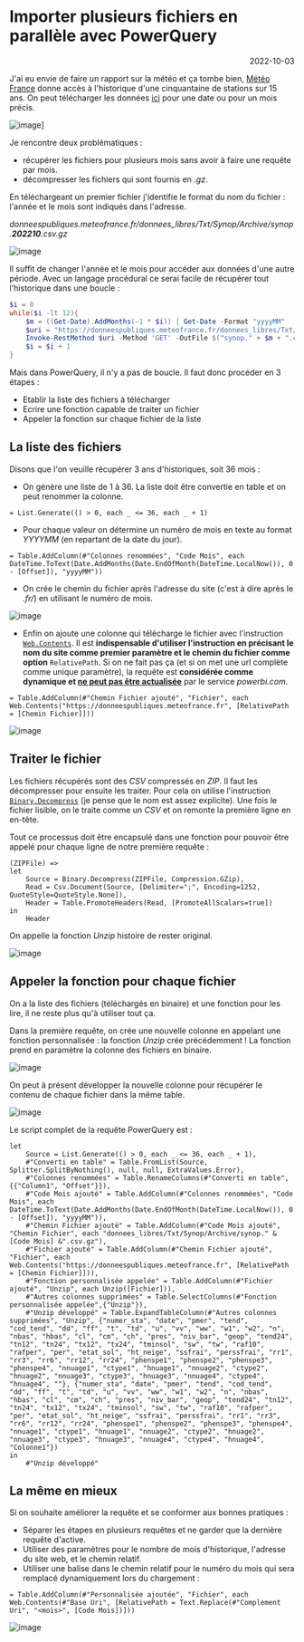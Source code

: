 # Importer plusieurs fichiers en parallèle avec PowerQuery

<p style="text-align: right;">2022-10-03</p>

J'ai eu envie de faire un rapport sur la météo et ça tombe bien, [Météo France](https://donneespubliques.meteofrance.fr/) donne accès à l'historique d'une cinquantaine de stations sur 15 ans. On peut télécharger les données [ici](https://donneespubliques.meteofrance.fr/?fond=produit&id_produit=90&id_rubrique=32) pour une date ou pour un mois précis. 

![image](/Images/20221003-import-plusieurs_fichiers/rapportMeteo.png)]

Je rencontre deux problématiques :
- récupérer les fichiers pour plusieurs mois sans avoir à faire une requête par mois.
- décompresser les fichiers qui sont fournis en _.gz_.

En téléchargeant un premier fichier j'identifie le format du nom du fichier : l'année et le mois sont indiqués dans l'adresse.

_donneespubliques.meteofrance.fr/donnees_libres/Txt/Synop/Archive/synop.**202210**.csv.gz_

![image](/Images/20221003-import-plusieurs_fichiers/lienTelechargement.png)

Il suffit de changer l'année et le mois pour accéder aux données d'une autre période.
Avec un langage procédural ce serai facile de récupérer tout l'historique dans une boucle :

```powershell
$i = 0
while($i -lt 12){
    $m = ((Get-Date).AddMonths(-1 * $i)) | Get-Date -Format "yyyyMM"
    $uri = "https://donneespubliques.meteofrance.fr/donnees_libres/Txt/Synop/Archive/synop." + $m + ".csv.gz"
    Invoke-RestMethod $uri -Method 'GET' -OutFile $("synop." + $m + ".csv.gz") 
    $i = $i + 1
}
```

Mais dans PowerQuery, il n'y a pas de boucle. Il faut donc procéder en 3 étapes :
- Etablir la liste des fichiers à télécharger
- Ecrire une fonction capable de traiter un fichier
- Appeler la fonction sur chaque fichier de la liste

## La liste des fichiers

Disons que l'on veuille récupérer 3 ans d'historiques, soit 36 mois :

- On génère une liste de 1 à 36. La liste doit être convertie en table et on peut renommer la colonne.

```
= List.Generate(() > 0, each _ <= 36, each _ + 1)
```

- Pour chaque valeur on détermine un numéro de mois en texte au format _YYYYMM_ (en repartant de la date du jour). 

```
= Table.AddColumn(#"Colonnes renommées", "Code Mois", each DateTime.ToText(Date.AddMonths(Date.EndOfMonth(DateTime.LocalNow()), 0 - [Offset]), "yyyyMM"))
```

- On crée le chemin du fichier après l'adresse du site (c'est à dire après le _.fr/_) en utilisant le numéro de mois.

![image](/Images/20221003-import-plusieurs_fichiers/cheminFichierAjoute.png)

- Enfin on ajoute une colonne qui télécharge le fichier avec l'instruction [```Web.Contents```](https://learn.microsoft.com/fr-fr/powerquery-m/web-contents). Il est **indispensable d'utiliser l'instruction en précisant le nom du site comme premier paramètre et le chemin du fichier comme option** ```RelativePath```. Si on ne fait pas ça (et si on met une url complète comme unique paramètre), la requête est **considérée comme dynamique et [ne peut pas être actualisée](https://learn.microsoft.com/en-us/power-bi/connect-data/refresh-data#refresh-and-dynamic-data-sources)** par le service _powerbi.com_.

```
= Table.AddColumn(#"Chemin Fichier ajouté", "Fichier", each Web.Contents("https://donneespubliques.meteofrance.fr", [RelativePath = [Chemin Fichier]]))
```

![image](/Images/20221003-import-plusieurs_fichiers/fichierAjoute.png)

## Traiter le fichier

Les fichiers récupérés sont des _CSV_ compressés en _ZIP_. 
Il faut les décompresser pour ensuite les traiter. Pour cela on utilise l'instruction [```Binary.Decompress```](https://learn.microsoft.com/fr-fr/powerquery-m/binary-decompress) (je pense que le nom est assez explicite).
Une fois le fichier lisible, on le traite comme un _CSV_ et on remonte la première ligne en en-tête.

Tout ce processus doit être encapsulé dans une fonction pour pouvoir être appelé pour chaque ligne de notre première requête :

```
(ZIPFile) =>
let
    Source = Binary.Decompress(ZIPFile, Compression.GZip),
    Read = Csv.Document(Source, [Delimiter=";", Encoding=1252, QuoteStyle=QuoteStyle.None]),
    Header = Table.PromoteHeaders(Read, [PromoteAllScalars=true])
in
    Header
```

On appelle la fonction _Unzip_ histoire de rester original.

![image](/Images/20221003-import-plusieurs_fichiers/fonctionUnzip.png)

## Appeler la fonction pour chaque fichier

On a la liste des fichiers (téléchargés en binaire) et une fonction pour les lire, il ne reste plus qu'à utiliser tout ça.

Dans la première requête, on crée une nouvelle colonne en appelant une fonction personnalisée : la fonction _Unzip_ crée précédemment ! La fonction prend en paramètre la colonne des fichiers en binaire.

![image](/Images/20221003-import-plusieurs_fichiers/appelerFonctionPersonalisee.png)

On peut à présent développer la nouvelle colonne pour récupérer le contenu de chaque fichier dans la même table.

![image](/Images/20221003-import-plusieurs_fichiers/developperColonneUnzip.png)

Le script complet de la requête PowerQuery est :
```
let
    Source = List.Generate(() > 0, each _ <= 36, each _ + 1),
    #"Converti en table" = Table.FromList(Source, Splitter.SplitByNothing(), null, null, ExtraValues.Error),
    #"Colonnes renommées" = Table.RenameColumns(#"Converti en table",{{"Column1", "Offset"}}),
    #"Code Mois ajouté" = Table.AddColumn(#"Colonnes renommées", "Code Mois", each DateTime.ToText(Date.AddMonths(Date.EndOfMonth(DateTime.LocalNow()), 0 - [Offset]), "yyyyMM")),
    #"Chemin Fichier ajouté" = Table.AddColumn(#"Code Mois ajouté", "Chemin Fichier", each "donnees_libres/Txt/Synop/Archive/synop." & [Code Mois] &".csv.gz"),
    #"Fichier ajouté" = Table.AddColumn(#"Chemin Fichier ajouté", "Fichier", each Web.Contents("https://donneespubliques.meteofrance.fr", [RelativePath = [Chemin Fichier]])),
    #"Fonction personnalisée appelée" = Table.AddColumn(#"Fichier ajouté", "Unzip", each Unzip([Fichier])),
    #"Autres colonnes supprimées" = Table.SelectColumns(#"Fonction personnalisée appelée",{"Unzip"}),
    #"Unzip développé" = Table.ExpandTableColumn(#"Autres colonnes supprimées", "Unzip", {"numer_sta", "date", "pmer", "tend", "cod_tend", "dd", "ff", "t", "td", "u", "vv", "ww", "w1", "w2", "n", "nbas", "hbas", "cl", "cm", "ch", "pres", "niv_bar", "geop", "tend24", "tn12", "tn24", "tx12", "tx24", "tminsol", "sw", "tw", "raf10", "rafper", "per", "etat_sol", "ht_neige", "ssfrai", "perssfrai", "rr1", "rr3", "rr6", "rr12", "rr24", "phenspe1", "phenspe2", "phenspe3", "phenspe4", "nnuage1", "ctype1", "hnuage1", "nnuage2", "ctype2", "hnuage2", "nnuage3", "ctype3", "hnuage3", "nnuage4", "ctype4", "hnuage4", ""}, {"numer_sta", "date", "pmer", "tend", "cod_tend", "dd", "ff", "t", "td", "u", "vv", "ww", "w1", "w2", "n", "nbas", "hbas", "cl", "cm", "ch", "pres", "niv_bar", "geop", "tend24", "tn12", "tn24", "tx12", "tx24", "tminsol", "sw", "tw", "raf10", "rafper", "per", "etat_sol", "ht_neige", "ssfrai", "perssfrai", "rr1", "rr3", "rr6", "rr12", "rr24", "phenspe1", "phenspe2", "phenspe3", "phenspe4", "nnuage1", "ctype1", "hnuage1", "nnuage2", "ctype2", "hnuage2", "nnuage3", "ctype3", "hnuage3", "nnuage4", "ctype4", "hnuage4", "Colonne1"})
in
    #"Unzip développé"
```

## La même en mieux

Si on souhaite améliorer la requête et se conformer aux bonnes pratiques :
- Séparer les étapes en plusieurs requêtes et ne garder que la dernière requête d'active.
- Utiliser des paramètres pour le nombre de mois d'historique, l'adresse du site web, et le chemin relatif.
- Utiliser une balise dans le chemin relatif pour le numéro du mois qui sera remplacé dynamiquement lors du chargement :

```
= Table.AddColumn(#"Personnalisée ajoutée", "Fichier", each Web.Contents(#"Base Uri", [RelativePath = Text.Replace(#"Complement Uri", "<mois>", [Code Mois])]))
```

![image](/Images/20221003-import-plusieurs_fichiers/dependancesRequetes.png)